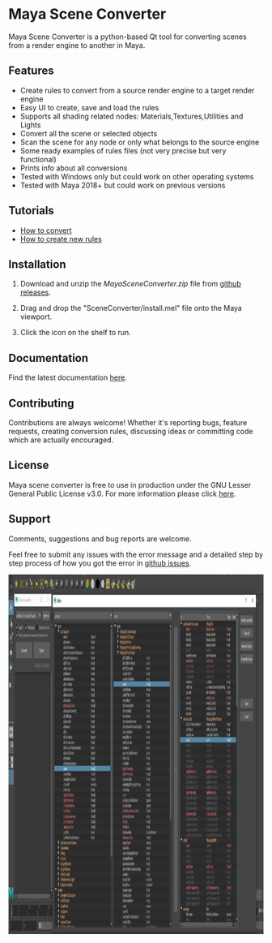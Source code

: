 
# Maya Scene Converter

Maya Scene Converter is a python-based Qt tool for converting scenes
 from a render engine to another in Maya.


## Features 

* Create rules to convert from a source render engine to a target render engine
* Easy UI to create, save and load the rules
* Supports all shading related nodes: Materials,Textures,Utilities and Lights
* Convert all the scene or selected objects
* Scan the scene for any node or only what belongs to the source engine
* Some ready examples of rules files (not very precise but very functional)
* Prints info about all conversions
* Tested with Windows only but could work on other operating systems
* Tested with Maya 2018+ but could work on previous versions

## Tutorials

* [How to convert](https://www.youtube.com/)
* [How to create new rules](https://www.youtube.com/)

## Installation

1. Download and unzip the *MayaSceneConverter.zip* file from [github releases](https://github.com/).

2. Drag and drop the "SceneConverter/install.mel" file onto the Maya viewport.

3. Click the icon on the shelf to run.


## Documentation

Find the latest documentation [here](DOCS.md).


## Contributing

Contributions are always welcome! Whether it's reporting bugs, feature requests, creating conversion rules,
 discussing ideas or committing code which are actually encouraged.

## License

Maya scene converter is free to use in production under the GNU Lesser General Public License v3.0.
For more information please click [here](LICENSE.md).

## Support

Comments, suggestions and bug reports are welcome.

Feel free to submit any issues with the error message and a detailed step by step process of how you got the error in [github issues](https://github.com/).

<img src="Screenshot.jpg" width="1405" height="709"/>
